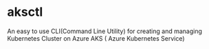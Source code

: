# aksctl
An easy to use CLI(Command Line Utility) for creating and managing Kubernetes Cluster on Azure AKS ( Azure Kubernetes Service)
